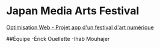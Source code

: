 # Japan Media Arts Festival
[Optimisation Web - Projet app d'un festival d'art numérique](https://tim-montmorency.com/timdoc/582-424MO/projet-app-festival-art-numerique/)

##Équipe
-Érick Ouellette
-Ihab Mouhajer
